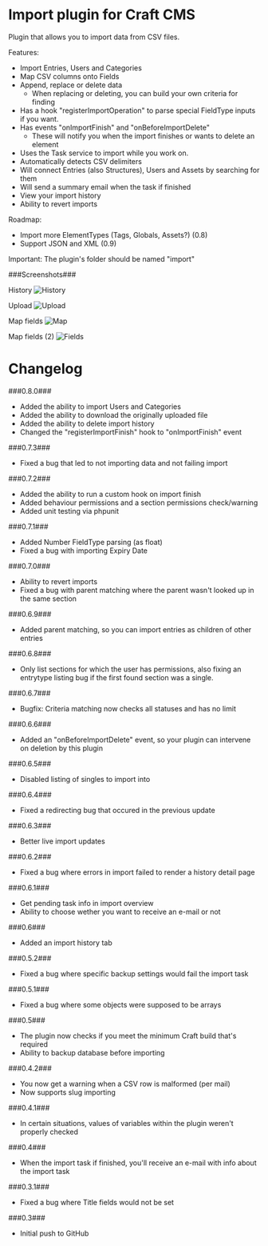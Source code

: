 Import plugin for Craft CMS
=================

Plugin that allows you to import data from CSV files.

Features:
 - Import Entries, Users and Categories
 - Map CSV columns onto Fields
 - Append, replace or delete data
   - When replacing or deleting, you can build your own criteria for finding
 - Has a hook "registerImportOperation" to parse special FieldType inputs if you want.
 - Has events "onImportFinish" and "onBeforeImportDelete" 
   - These will notify you when the import finishes or wants to delete an element
 - Uses the Task service to import while you work on.
 - Automatically detects CSV delimiters
 - Will connect Entries (also Structures), Users and Assets by searching for them
 - Will send a summary email when the task if finished
 - View your import history
 - Ability to revert imports
 
Roadmap:
 - Import more ElementTypes (Tags, Globals, Assets?) (0.8)
 - Support JSON and XML (0.9)
 
Important:
The plugin's folder should be named "import"

###Screenshots###

History
![History](https://raw.githubusercontent.com/boboldehampsink/CraftImportPlugin/gh-pages/images/history.png)

Upload
![Upload](https://raw.githubusercontent.com/boboldehampsink/CraftImportPlugin/gh-pages/images/upload.png)

Map fields
![Map](https://raw.githubusercontent.com/boboldehampsink/CraftImportPlugin/gh-pages/images/map.png)

Map fields (2)
![Fields](https://raw.githubusercontent.com/boboldehampsink/CraftImportPlugin/gh-pages/images/fields.png)

Changelog
=================
###0.8.0###
 - Added the ability to import Users and Categories
 - Added the ability to download the originally uploaded file
 - Added the ability to delete import history
 - Changed the "registerImportFinish" hook to "onImportFinish" event

###0.7.3###
 - Fixed a bug that led to not importing data and not failing import

###0.7.2###
 - Added the ability to run a custom hook on import finish
 - Added behaviour permissions and a section permissions check/warning
 - Added unit testing via phpunit

###0.7.1###
 - Added Number FieldType parsing (as float)
 - Fixed a bug with importing Expiry Date

###0.7.0###
 - Ability to revert imports
 - Fixed a bug with parent matching where the parent wasn't looked up in the same section

###0.6.9###
 - Added parent matching, so you can import entries as children of other entries

###0.6.8###
 - Only list sections for which the user has permissions, also fixing an entrytype listing bug if the first found section was a single.

###0.6.7###
 - Bugfix: Criteria matching now checks all statuses and has no limit

###0.6.6###
 - Added an "onBeforeImportDelete" event, so your plugin can intervene on deletion by this plugin

###0.6.5###
 - Disabled listing of singles to import into

###0.6.4###
 - Fixed a redirecting bug that occured in the previous update

###0.6.3###
 - Better live import updates

###0.6.2###
 - Fixed a bug where errors in import failed to render a history detail page

###0.6.1###
 - Get pending task info in import overview
 - Ability to choose wether you want to receive an e-mail or not
 
###0.6###
 - Added an import history tab

###0.5.2###
 - Fixed a bug where specific backup settings would fail the import task

###0.5.1###
 - Fixed a bug where some objects were supposed to be arrays

###0.5###
 - The plugin now checks if you meet the minimum Craft build that's required
 - Ability to backup database before importing

###0.4.2###
 - You now get a warning when a CSV row is malformed (per mail)
 - Now supports slug importing

###0.4.1###
 - In certain situations, values of variables within the plugin weren't properly checked

###0.4###
 - When the import task if finished, you'll receive an e-mail with info about the import task

###0.3.1###
 - Fixed a bug where Title fields would not be set
 
###0.3###
 - Initial push to GitHub
